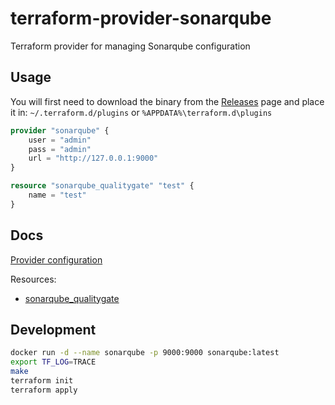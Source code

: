 # terraform-provider-sonarqube
Terraform provider for managing Sonarqube configuration

## Usage
You will first need to download the binary from the [Releases](https://github.com/jdamata/terraform-provider-sonarqube/releases/latest) page and place it in: ```~/.terraform.d/plugins``` or ```%APPDATA%\terraform.d\plugins```

```terraform
provider "sonarqube" {
    user = "admin"
    pass = "admin" 
    url = "http://127.0.0.1:9000"
}

resource "sonarqube_qualitygate" "test" {
    name = "test"
}
```

## Docs
[Provider configuration](docs/provider.md)

Resources:
- [sonarqube_qualitygate](docs/sonarqube_qualitygate.md)

## Development
```bash
docker run -d --name sonarqube -p 9000:9000 sonarqube:latest
export TF_LOG=TRACE
make
terraform init
terraform apply
```
